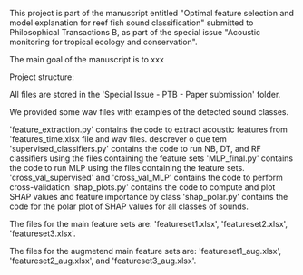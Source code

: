 This project is part of the manuscript entitled "Optimal feature selection and model explanation for reef fish sound classification" submitted to Philosophical Transactions B, as part of the special issue "Acoustic monitoring for tropical ecology and conservation".

The main goal of the manuscript is to xxx

Project structure:

All files are stored in the 'Special Issue - PTB - Paper submission' folder.

We provided some wav files with examples of the detected sound classes.

'feature_extraction.py' contains the code to extract acoustic features from 'features_time.xlsx file and wav files.
descrever o que tem 
'supervised_classifiers.py' contains the code to run NB, DT, and RF classifiers using the files containing the feature sets
'MLP_final.py' contains the code to run MLP using the files containing the feature sets.
'cross_val_supervised' and 'cross_val_MLP' contains the code to perform cross-validation
'shap_plots.py' contains the code to compute and plot SHAP values and feature importance by class
'shap_polar.py' contains the code for the polar plot of SHAP values for all classes of sounds.

The files for the main feature sets are: 'featureset1.xlsx', 'featureset2.xlsx', 'featureset3.xlsx'.

The files for the augmetend main feature sets are: 'featureset1_aug.xlsx', 'featureset2_aug.xlsx', and 'featureset3_aug.xlsx'.

